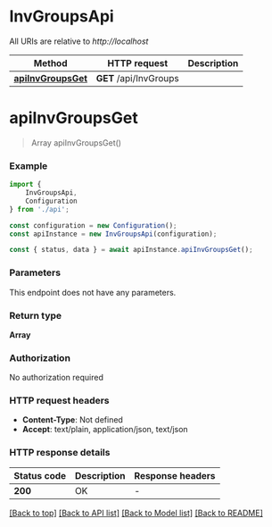 # InvGroupsApi

All URIs are relative to *http://localhost*

|Method | HTTP request | Description|
|------------- | ------------- | -------------|
|[**apiInvGroupsGet**](#apiinvgroupsget) | **GET** /api/InvGroups | |

# **apiInvGroupsGet**
> Array<InvGroupDto> apiInvGroupsGet()


### Example

```typescript
import {
    InvGroupsApi,
    Configuration
} from './api';

const configuration = new Configuration();
const apiInstance = new InvGroupsApi(configuration);

const { status, data } = await apiInstance.apiInvGroupsGet();
```

### Parameters
This endpoint does not have any parameters.


### Return type

**Array<InvGroupDto>**

### Authorization

No authorization required

### HTTP request headers

 - **Content-Type**: Not defined
 - **Accept**: text/plain, application/json, text/json


### HTTP response details
| Status code | Description | Response headers |
|-------------|-------------|------------------|
|**200** | OK |  -  |

[[Back to top]](#) [[Back to API list]](../README.md#documentation-for-api-endpoints) [[Back to Model list]](../README.md#documentation-for-models) [[Back to README]](../README.md)

